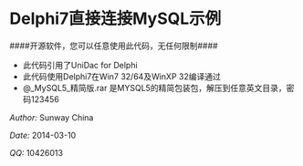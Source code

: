 Delphi7直接连接MySQL示例
===
####开源软件，您可以任意使用此代码，无任何限制####


- 此代码引用了UniDac for Delphi
- 此代码使用Delphi7在Win7 32/64及WinXP 32编译通过
- @_MySQL5_精简版.rar 是MYSQL5的精简包装包，解压到任意英文目录，密码123456

*Author:* Sunway China

*Date:* 2014-03-10

*QQ:* 10426013
